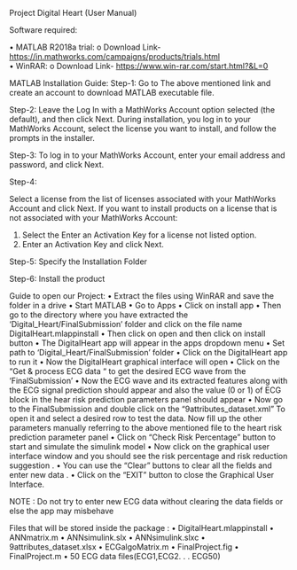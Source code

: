 Project Digital Heart (User Manual)



Software required:

•	MATLAB R2018a trial:
o	Download Link- https://in.mathworks.com/campaigns/products/trials.html  
•	WinRAR:
o	Download Link- https://www.win-rar.com/start.html?&L=0











MATLAB Installation Guide:
Step-1:
Go to The above mentioned link and create an account to download MATLAB executable file.
 


Step-2:
Leave the Log In with a MathWorks Account option selected (the default), and then click Next. During installation, you log in to your MathWorks Account, select the license you want to install, and follow the prompts in the installer.
 
Step-3:
To log in to your MathWorks Account, enter your email address and password, and click Next. 

Step-4:

Select a license from the list of licenses associated with your MathWorks Account and click Next.
If you want to install products on a license that is not associated with your MathWorks Account:
1.	Select the Enter an Activation Key for a license not listed option.
2.	Enter an Activation Key and click Next.
 
Step-5:
Specify the Installation Folder
 
Step-6:
Install the product
 





Guide to open our Project:
•	Extract the files using WinRAR and save the folder in a drive 
•	Start MATLAB
•	Go to Apps
•	Click on install app
•	Then go to the directory where you have extracted the ‘Digital_Heart/FinalSubmission’ folder and click on the file name DigitalHeart.mlappinstall
•	Then click on open and then click on install button
•	The DigitalHeart app will appear in the apps dropdown menu 
•	Set path to ‘Digital_Heart/FinalSubmission’ folder 
•	Click on the DigitalHeart app to run it 
•	Now the DigitalHeart graphical interface will open 
•	Click on the  “Get & process ECG data “ to get the desired ECG wave from the ‘FinalSubmission’ 
•	Now the ECG wave and its extracted features  along with the ECG signal prediction should appear and also the value (0 or 1) of ECG block in the hear risk prediction parameters panel should appear
•	Now go to the FinalSubmission and double click on the “9attributes_dataset.xml”  To open it and select a desired row to test the data. Now fill up the other parameters manually referring to the above mentioned file to the heart risk prediction parameter panel 
•	Click on “Check Risk Percentage” button to start and simulate the simulink model
•	Now click on the graphical user interface window and you should see the risk percentage and risk reduction suggestion . 
•	You can use the “Clear” buttons to clear all the fields and enter new data . 
•	Click on the “EXIT” button to close the Graphical User Interface.


NOTE : Do not try to enter new ECG data without clearing the data fields or else the app may  misbehave            









Files that will be stored inside the package :
•	DigitalHeart.mlappinstall
•	ANNmatrix.m
•	ANNsimulink.slx
•	ANNsimulink.slxc
•	9attributes_dataset.xlsx
•	ECGalgoMatrix.m
•	FinalProject.fig
•	FinalProject.m
•	50 ECG data files(ECG1,ECG2. . . ECG50)

